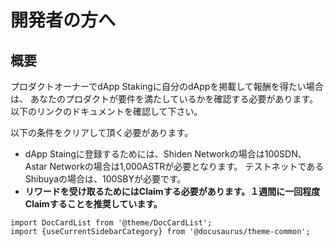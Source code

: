 # 開発者の方へ

## 概要

プロダクトオーナーでdApp Stakingに自分のdAppを掲載して報酬を得たい場合は、 あなたのプロダクトが要件を満たしているかを確認する必要があります。 以下のリンクのドキュメントを確認して下さい。

以下の条件をクリアして頂く必要があります。

- dApp Staingに登録するためには、Shiden Networkの場合は100SDN、Astar Networkの場合は1,000ASTRが必要となります。 テストネットであるShibuyaの場合は、100SBYが必要です。
- **リワードを受け取るためにはClaimする必要があります。１週間に一回程度Claimすることを推奨しています。**

```mdx-code-block
import DocCardList from '@theme/DocCardList';
import {useCurrentSidebarCategory} from '@docusaurus/theme-common';
```
